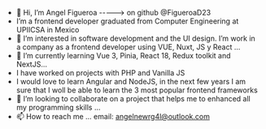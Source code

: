 - 👋 Hi, I’m Angel Figueroa -----> on github @FigueroaD23
- I’m a frontend developer graduated from Computer Engineering at UPIICSA in Mexico
- 👀 I’m interested in software development and the UI design. I’m work in a company as a frontend developer using VUE, Nuxt, JS y React ...
- 🌱 I’m currently learning Vue 3, Pinia, React 18, Redux toolkit and NextJS...
- I have worked on projects with PHP and Vanilla JS
- I would love to learn Angular and NodeJS, in the next few years I am sure that I woll be able to learn the 3 most popular frontend frameworks
- 💞️ I’m looking to collaborate on a project that helps me to enhanced all my programming skills ...
- 📫 How to reach me ...
email: angelnewrg4l@outlook.com

